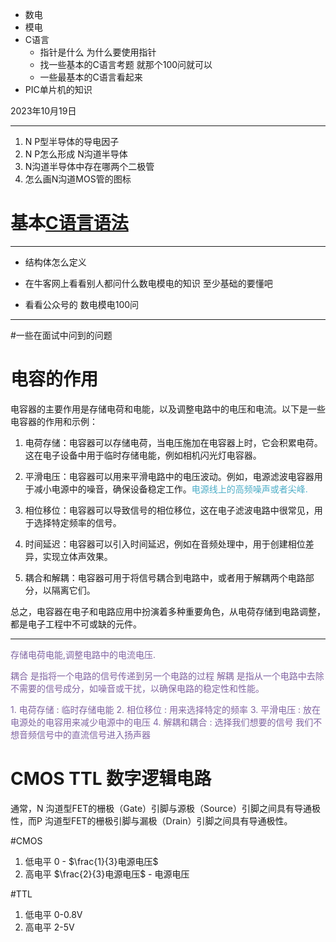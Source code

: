 - 数电
- 模电
- C语言
	- 指针是什么 为什么要使用指针
	- 找一些基本的C语言考题 就那个100问就可以
	- 一些最基本的C语言看起来
- PIC单片机的知识

2023年10月19日
___
1. N P型半导体的导电因子
2. N P怎么形成 N沟道半导体
3. N沟道半导体中存在哪两个二极管
4. 怎么画N沟道MOS管的图标




# 基本[C语言语法](https://www.runoob.com/cprogramming/c-tutorial.html)
___
- 结构体怎么定义



- 在牛客网上看看别人都问什么数电模电的知识 至少基础的要懂吧
- 看看公众号的 数电模电100问


___

#一些在面试中问到的问题
# 电容的作用
电容器的主要作用是存储电荷和电能，以及调整电路中的电压和电流。以下是一些电容器的作用和示例：

1. 电荷存储：电容器可以存储电荷，当电压施加在电容器上时，它会积累电荷。这在电子设备中用于临时存储电能，例如相机闪光灯电容器。
    
2. 平滑电压：电容器可以用来平滑电路中的电压波动。例如，电源滤波电容器用于减小电源中的噪音，确保设备稳定工作。<font color="#4bacc6">电源线上的高频噪声或者尖峰.</font>
    
3. 相位移位：电容器可以导致信号的相位移位，这在电子滤波电路中很常见，用于选择特定频率的信号。
    
4. 时间延迟：电容器可以引入时间延迟，例如在音频处理中，用于创建相位差异，实现立体声效果。
    
5. 耦合和解耦：电容器可用于将信号耦合到电路中，或者用于解耦两个电路部分，以隔离它们。
    

总之，电容器在电子和电路应用中扮演着多种重要角色，从电荷存储到电路调整，都是电子工程中不可或缺的元件。

___
<font color="#8064a2">存储电荷电能,调整电路中的电流电压.</font>

<font color="#8064a2">耦合 是指将一个电路的信号传递到另一个电路的过程</font>
<font color="#8064a2">解耦 是指从一个电路中去除不需要的信号成分，如噪音或干扰，以确保电路的稳定性和性能。</font>

<font color="#8064a2">1. 电荷存储 : 临时存储电能</font>
<font color="#8064a2">2. 相位移位 : 用来选择特定的频率</font>
<font color="#8064a2">3. 平滑电压 : 放在电源处的电容用来减少电源中的电压</font>
<font color="#8064a2">4. 解耦和耦合 : 选择我们想要的信号 我们不想音频信号中的直流信号进入扬声器</font>


#  CMOS TTL 数字逻辑电路

通常，N 沟道型FET的栅极（Gate）引脚与源极（Source）引脚之间具有导通极性，而P 沟道型FET的栅极引脚与漏极（Drain）引脚之间具有导通极性。

#CMOS
1. 低电平 0 - $\frac{1}{3}电源电压$
2. 高电平  $\frac{2}{3}电源电压$ - 电源电压


#TTL
1. 低电平 0-0.8V
2. 高电平 2-5V

